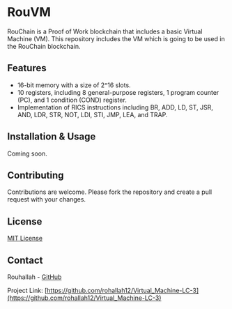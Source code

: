 # RouVM

RouChain is a Proof of Work blockchain that includes a basic Virtual Machine (VM). This repository includes the VM which is going to be used in the RouChain blockchain.

## Features

- 16-bit memory with a size of 2^16 slots.
- 10 registers, including 8 general-purpose registers, 1 program counter (PC), and 1 condition (COND) register.
- Implementation of RICS instructions including BR, ADD, LD, ST, JSR, AND, LDR, STR, NOT, LDI, STI, JMP, LEA, and TRAP.

## Installation & Usage

Coming soon.

## Contributing

Contributions are welcome. Please fork the repository and create a pull request with your changes.

## License

[MIT License](https://opensource.org/licenses/MIT)

## Contact

Rouhallah - [GitHub](https://github.com/rohallah12)

Project Link: [https://github.com/rohallah12/Virtual_Machine-LC-3](https://github.com/rohallah12/Virtual_Machine-LC-3)

